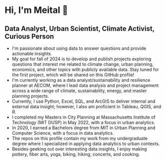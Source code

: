 # Hi, I'm Meital 👋
## Data Analyst, Urban Scientist, Climate Activist, Curious Person

- I'm passionate about using data to answer questions and provide actionable insights.
- My goal for fall of 2024 is to develop and publish projects exploring questions that interest me related to climate change, urban planning, economics, and other topics with publicly available data. Stay tuned for the first project, which will be shared on this GitHub profile!
- I'm currently working as a data analyst/sustainability and resilience planner at AECOM, where I lead data analysis and project management across a wide range of climate, sustainability, energy, and master planning projects.
- Currently, I use Python, Excel, SQL, and ArcGIS to deliver internal and external data insight; however, I also am proficient in Tableau, QGIS, and R.
- I completed my Masters in City Planning at Massachusetts Institute of Technology (MIT DUSP) in May 2022, with a focus in urban analytics.
- In 2020, I earned a Bachelors degree from MIT in Urban Planning and Computer Science, with a focus in data analytics.
- The repos on this profile contain my work from my undergraduate degree where I specialized in applying data analytics to urban contexts.
- Besides geeking out over interesting data insights, I enjoy making pottery, fiber arts, yoga, biking, hiking, concerts, and cooking.
<!--
**meitalhoffman/meitalhoffman** is a ✨ _special_ ✨ repository because its `README.md` (this file) appears on your GitHub profile.

Here are some ideas to get you started:

- 🔭 I’m currently working on ...
- 🌱 I’m currently learning ...
- 👯 I’m looking to collaborate on ...
- 🤔 I’m looking for help with ...
- 💬 Ask me about ...
- 📫 How to reach me: ...
- 😄 Pronouns: ...
- ⚡ Fun fact: ...
-->
